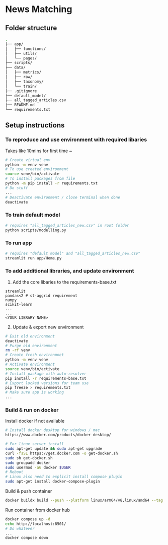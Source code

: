 # News Matching

## Folder structure
```bash
.
├── app/
│   ├── functions/
│   ├── utils/
│   └── pages/
├── scripts/
├── data/
│   ├── metrics/
│   ├── raw/
│   ├── taxonomy/
│   └── train/
├── .gitignore
├── default_model/
├── all_tagged_articles.csv
├── README.md
└── requirements.txt
```

## Setup instructions

### To reproduce and use environment with required libaries
Takes like 10mins for first time ~
```bash
# Create virtual env
python -m venv venv
# To use created environment
source venv/bin/activate
# To install packages from file
python -m pip install -r requirements.txt
# Do stuff
...
# Deactivate environment / close terminal when done
deactivate
```

### To train default model
```bash
# requires "all_tagged_articles_new.csv" in root folder
python scripts/modelling.py
```

### To run app
```bash
# requires "default model" and "all_tagged_articles_new.csv"
streamlit run app/Home.py
```

### To add additional libraries, and update environment

1. Add the core libaries to the requirements-base.txt
```
streamlit
pandas<2 # st-aggrid requirement
numpy
scikit-learn
...
...
<YOUR LIBRARY NAME>
```

2. Update & export new environment
```bash
# Exit old environment
deactivate
# Purge old environment
rm -rf venv
# Create fresh environmnet
python -m venv venv
# Activate environment
source venv/bin/activate
# Install package with auto-resolver
pip install -r requirements-base.txt
# Export locked versions for team use
pip freeze > requirements.txt
# Make sure app is working
...
```

### Build & run on docker

Install docker if not available

```bash
# Install docker desktop for windows / mac
https://www.docker.com/products/docker-desktop/

# For linux server install
sudo apt-get update && sudo apt-get upgrade
curl -fsSL https://get.docker.com -o get-docker.sh
sudo sh get-docker.sh
sudo groupadd docker
sudo usermod -aG docker $USER
# Reboot
# Linux also need to explicit install compose plugin
sudo apt-get install docker-compose-plugin
```

Build & push container
```bash
docker buildx build --push --platform linux/arm64/v8,linux/amd64 --tag <repo_name>/news-matching:latest .
```

Run container from docker hub
```bash
docker compose up -d
echo http://localhost:8501/
# Do whatever
...
docker compose down
```